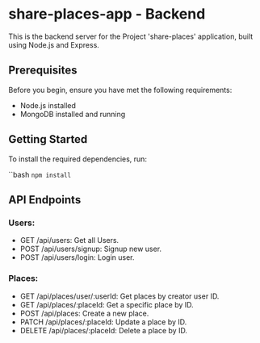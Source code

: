 # share-places-app - Backend

This is the backend server for the Project 'share-places' application, built using Node.js and Express.

## Prerequisites

Before you begin, ensure you have met the following requirements:

- Node.js installed
- MongoDB installed and running

## Getting Started

To install the required dependencies, run:

``bash
`npm install`

## API Endpoints

### Users:

- GET /api/users: Get all Users.
- POST /api/users/signup: Signup new user.
- POST /api/users/login: Login user.

### Places:

- GET /api/places/user/:userId: Get places by creator user ID.
- GET /api/places/:placeId: Get a specific place by ID.
- POST /api/places: Create a new place.
- PATCH /api/places/:placeId: Update a place by ID.
- DELETE /api/places/:placeId: Delete a place by ID.
